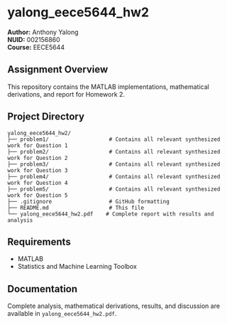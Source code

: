 # yalong_eece5644_hw2
**Author:** Anthony Yalong  
**NUID:** 002156860  
**Course:** EECE5644

## Assignment Overview
This repository contains the MATLAB implementations, mathematical derivations, and report for Homework 2.

## Project Directory
```
yalong_eece5644_hw2/
├── problem1/                   # Contains all relevant synthesized work for Question 1
├── problem2/                   # Contains all relevant synthesized work for Question 2
├── problem3/                   # Contains all relevant synthesized work for Question 3
├── problem4/                   # Contains all relevant synthesized work for Question 4
├── problem5/                   # Contains all relevant synthesized work for Question 5
├── .gitignore                  # GitHub formatting
├── README.md                   # This file
└── yalong_eece5644_hw2.pdf    # Complete report with results and analysis
```

## Requirements
- MATLAB
- Statistics and Machine Learning Toolbox

## Documentation
Complete analysis, mathematical derivations, results, and discussion are available in `yalong_eece5644_hw2.pdf`.